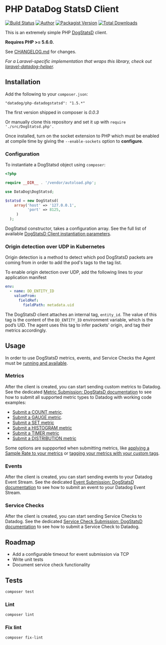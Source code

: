 # PHP DataDog StatsD Client

[![Build Status](https://travis-ci.org/DataDog/php-datadogstatsd.svg?branch=master)](https://travis-ci.org/DataDog/php-datadogstatsd)
[![Author](https://img.shields.io/badge/author-@datadog-blue.svg?style=flat-square)](https://github.com/datadog)
[![Packagist Version](https://img.shields.io/packagist/v/datadog/php-datadogstatsd.svg?style=flat-square)](https://packagist.org/packages/datadog/php-datadogstatsd)
[![Total Downloads](https://img.shields.io/packagist/dt/datadog/php-datadogstatsd.svg?style=flat-square)](https://packagist.org/packages/datadog/php-datadogstatsd)

This is an extremely simple PHP [DogStatsD](https://docs.datadoghq.com/developers/dogstatsd/?code-lang=php) client.

**Requires PHP >= 5.6.0.**

See [CHANGELOG.md](CHANGELOG.md) for changes.

*For a Laravel-specific implementation that wraps this library, check out [laravel-datadog-helper](https://github.com/chaseconey/laravel-datadog-helper).*

## Installation

Add the following to your `composer.json`:

```
"datadog/php-datadogstatsd": "1.5.*"
```
The first version shipped in composer is *0.0.3*

Or manually clone this repository and set it up with `require './src/DogStatsd.php'.`

Once installed, turn on the socket extension to PHP which must be enabled at compile time by giving the `--enable-sockets` option to **configure**.

### Configuration

To instantiate a DogStatsd object using `composer`:

```php
<?php

require __DIR__ . '/vendor/autoload.php';

use DataDog\DogStatsd;

$statsd = new DogStatsd(
    array('host' => '127.0.0.1',
          'port' => 8125,
     )
  );
```

DogStatsd constructor, takes a configuration array. See the full list of available [DogStatsD Client instantiation parameters](https://docs.datadoghq.com/developers/dogstatsd/?code-lang=php#client-instantiation-parameters).

### Origin detection over UDP in Kubernetes

Origin detection is a method to detect which pod DogStatsD packets are coming from in order to add the pod's tags to the tag list.

To enable origin detection over UDP, add the following lines to your application manifest
```yaml
env:
  - name: DD_ENTITY_ID
    valueFrom:
      fieldRef:
        fieldPath: metadata.uid
```

The DogStatsD client attaches an internal tag, `entity_id`. The value of this tag is the content of the `DD_ENTITY_ID` environment variable, which is the pod’s UID.
The agent uses this tag to infer packets' origin, and tag their metrics accordingly.

## Usage

In order to use DogStatsD metrics, events, and Service Checks the Agent must be [running and available](https://docs.datadoghq.com/developers/dogstatsd/?code-lang=php).

### Metrics

After the client is created, you can start sending custom metrics to Datadog. See the dedicated [Metric Submission: DogStatsD documentation](https://docs.datadoghq.com/metrics/dogstatsd_metrics_submission/?code-lang=php) to see how to submit all supported metric types to Datadog with working code examples:

* [Submit a COUNT metric](https://docs.datadoghq.com/metrics/dogstatsd_metrics_submission/?code-lang=php#count).
* [Submit a GAUGE metric](https://docs.datadoghq.com/metrics/dogstatsd_metrics_submission/?code-lang=php#gauge).
* [Submit a SET metric](https://docs.datadoghq.com/metrics/dogstatsd_metrics_submission/?code-lang=php#set)
* [Submit a HISTOGRAM metric](https://docs.datadoghq.com/metrics/dogstatsd_metrics_submission/?code-lang=php#histogram)
* [Submit a TIMER metric](https://docs.datadoghq.com/metrics/dogstatsd_metrics_submission/?code-lang=php#timer)
* [Submit a DISTRIBUTION metric](https://docs.datadoghq.com/metrics/dogstatsd_metrics_submission/?code-lang=php#distribution)

Some options are suppported when submitting metrics, like [applying a Sample Rate to your metrics](https://docs.datadoghq.com/metrics/dogstatsd_metrics_submission/?code-lang=php#metric-submission-options) or [tagging your metrics with your custom tags](https://docs.datadoghq.com/metrics/dogstatsd_metrics_submission/?code-lang=php#metric-tagging).

### Events

After the client is created, you can start sending events to your Datadog Event Stream. See the dedicated [Event Submission: DogStatsD documentation](https://docs.datadoghq.com/developers/events/dogstatsd/?code-lang=php) to see how to submit an event to your Datadog Event Stream.

### Service Checks

After the client is created, you can start sending Service Checks to Datadog. See the dedicated [Service Check Submission: DogStatsD documentation](https://docs.datadoghq.com/developers/service_checks/dogstatsd_service_checks_submission/?code-lang=php) to see how to submit a Service Check to Datadog.

## Roadmap

* Add a configurable timeout for event submission via TCP
* Write unit tests
* Document service check functionality

## Tests

```bash
composer test
```

### Lint

```bash
composer lint
```

### Fix lint

```bash
composer fix-lint
```
